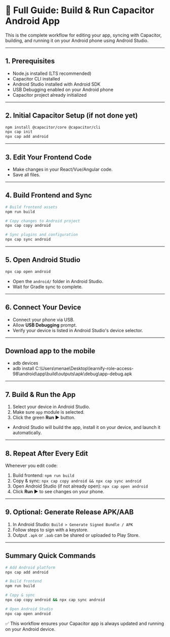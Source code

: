 # 📱 Full Guide: Build & Run Capacitor Android App

This is the complete workflow for editing your app, syncing with Capacitor, building, and running it on your Android phone using Android Studio.

---

## 1. Prerequisites

* Node.js installed (LTS recommended)
* Capacitor CLI installed
* Android Studio installed with Android SDK
* USB Debugging enabled on your Android phone
* Capacitor project already initialized

---

## 2. Initial Capacitor Setup (if not done yet)

```bash
npm install @capacitor/core @capacitor/cli
npx cap init
npx cap add android
```

---

## 3. Edit Your Frontend Code

* Make changes in your React/Vue/Angular code.
* Save all files.

---

## 4. Build Frontend and Sync

```bash
# Build frontend assets
npm run build

# Copy changes to Android project
npx cap copy android

# Sync plugins and configuration
npx cap sync android
```

---

## 5. Open Android Studio

```bash
npx cap open android
```

* Open the `android/` folder in Android Studio.
* Wait for Gradle sync to complete.

---

## 6. Connect Your Device

* Connect your phone via USB.
* Allow **USB Debugging** prompt.
* Verify your device is listed in Android Studio's device selector.

---

## Download app to the mobile 
- adb devices
- adb install C:\Users\menae\Desktop\learnify-role-access-98\android\app\build\outputs\apk\debug\app-debug.apk


---


## 7. Build & Run the App

1. Select your device in Android Studio.
2. Make sure `app` module is selected.
3. Click the green **Run ▶** button.

* Android Studio will build the app, install it on your device, and launch it automatically.

---

## 8. Repeat After Every Edit

Whenever you edit code:

1. Build frontend: `npm run build`
2. Copy & sync: `npx cap copy android && npx cap sync android`
3. Open Android Studio (if not already open): `npx cap open android`
4. Click **Run ▶** to see changes on your phone.

---

## 9. Optional: Generate Release APK/AAB

1. In Android Studio: `Build > Generate Signed Bundle / APK`
2. Follow steps to sign with a keystore.
3. Output `.apk` or `.aab` can be shared or uploaded to Play Store.

---

## Summary Quick Commands

```bash
# Add Android platform
npx cap add android

# Build frontend
npm run build

# Copy & sync
npx cap copy android && npx cap sync android

# Open Android Studio
npx cap open android
```

✅ This workflow ensures your Capacitor app is always updated and running on your Android device.

